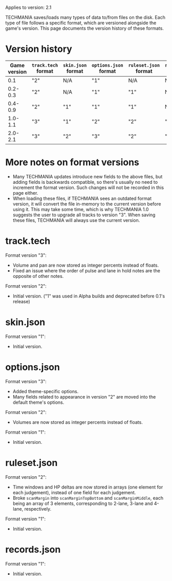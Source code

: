 Applies to version: 2.1

TECHMANIA saves/loads many types of data to/from files on the disk. Each type of file follows a specific format, which are versioned alongside the game's version. This page documents the version history of these formats.

# Version history

|Game version|`track.tech` format|`skin.json` format|`options.json` format|`ruleset.json` format|`records.json` format|
|--|--|--|--|--|--|
|0.1|"2"|N/A|"1"|N/A|N/A|
|0.2-0.3|"2"|N/A|"1"|"1"|N/A|
|0.4-0.9|"2"|"1"|"1"|"1"|N/A|
|1.0-1.1|"3"|"1"|"2"|"2"|"1"|
|2.0-2.1|"3"|"2"|"3"|"2"|"1"|

# More notes on format versions

- Many TECHMANIA updates introduce new fields to the above files, but adding fields is backwards compatible, so there's usually no need to increment the format version. Such changes will not be recorded in this page either.
- When loading these files, if TECHMANIA sees an outdated format version, it will convert the file in-memory to the current version before using it. This may take some time, which is why TECHMANIA 1.0 suggests the user to upgrade all tracks to version "3". When saving these files, TECHMANIA will always use the current version.

# track.tech

Format version "3":
- Volume and pan are now stored as integer percents instead of floats.
- Fixed an issue where the order of pulse and lane in hold notes are the opposite of other notes.

Format version "2":
- Initial version. ("1" was used in Alpha builds and deprecated before 0.1's release)

# skin.json

Format version "1":
- Initial version.

# options.json

Format version "3":
- Added theme-specific options.
- Many fields related to appearance in version "2" are moved into the default theme's options.

Format version "2":
- Volumes are now stored as integer percents instead of floats.

Format version "1":
- Initial version.

# ruleset.json

Format version "2":
- Time windows and HP deltas are now stored in arrays (one element for each judgement), instead of one field for each judgement.
- Broke `scanMargin` into `scanMarginTopBottom` and `scanMarginMiddle`, each being an array of 3 elements, corresponding to 2-lane, 3-lane and 4-lane, respectively.

Format version "1":
- Initial version.

# records.json

Format version "1":
- Initial version.